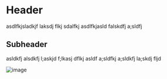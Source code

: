 # Header
asdlfkjsladkjf laksdj flkj sdalfkj 
asdlfkjasld falskdfj a;sldfj
## Subheader
asldkfj alsdkfj l;askjd f;lkasj dflkj asldf
a;sldfkj a;sldkfj la;skdj fljd

![image](https://github.com/user-attachments/assets/d64697d1-2342-4690-b767-ba1beada9416)
